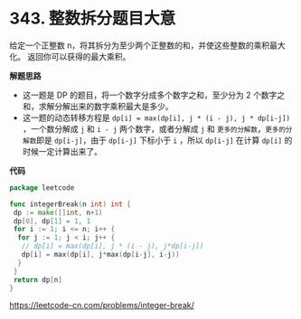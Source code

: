 # 343. 整数拆分**题目大意** 

给定一个正整数 n，将其拆分为至少两个正整数的和，并使这些整数的乘积最大化。 返回你可以获得的最大乘积。

**解题思路**  

- 这一题是 DP 的题目，将一个数字分成多个数字之和，至少分为 2 个数字之和，求解分解出来的数字乘积最大是多少。
- 这一题的动态转移方程是 `dp[i] = max(dp[i], j * (i - j), j * dp[i-j])` ，一个数分解成 `j` 和 `i - j` 两个数字，或者分解成 `j` 和 `更多的分解数`，`更多的分解数`即是 `dp[i-j]`，由于 `dp[i-j]` 下标小于 `i` ，所以 `dp[i-j]` 在计算 `dp[i]` 的时候一定计算出来了。

**代码** 

```go
package leetcode

func integerBreak(n int) int {
 dp := make([]int, n+1)
 dp[0], dp[1] = 1, 1
 for i := 1; i <= n; i++ {
  for j := 1; j < i; j++ {
   // dp[i] = max(dp[i], j * (i - j), j*dp[i-j])
   dp[i] = max(dp[i], j*max(dp[i-j], i-j))
  }
 }
 return dp[n]
}
```

https://leetcode-cn.com/problems/integer-break/